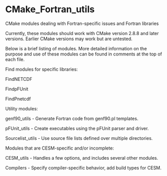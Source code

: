 CMake_Fortran_utils
===================

CMake modules dealing with Fortran-specific issues and Fortran libraries

Currently, these modules should work with CMake version 2.8.8 and later
versions. Earlier CMake versions may work but are untested.

Below is a brief listing of modules. More detailed information on the
purpose and use of these modules can be found in comments at the top of
each file.

Find modules for specific libraries:

FindNETCDF

FindpFUnit

FindPnetcdf

Utility modules:

genf90_utils - Generate Fortran code from genf90.pl templates.

pFUnit_utils - Create executables using the pFUnit parser and driver.

Sourcelist_utils - Use source file lists defined over multiple directories.

Modules that are CESM-specific and/or incomplete:

CESM_utils - Handles a few options, and includes several other modules.

Compilers - Specify compiler-specific behavior, add build types for CESM.
